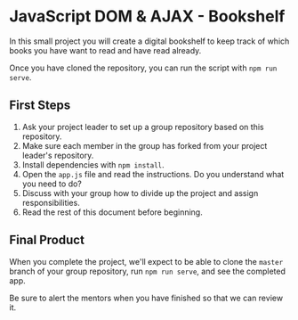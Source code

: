 # JavaScript DOM & AJAX - Bookshelf

In this small project you will create a digital bookshelf to keep track of which
books you have want to read and have read already.

Once you have cloned the repository, you can run the script with `npm run serve`.

## First Steps

1. Ask your project leader to set up a group repository based on this repository.
2. Make sure each member in the group has forked from your project leader's repository.
3. Install dependencies with `npm install`.
4. Open the `app.js` file and read the instructions. Do you understand what you need to do?
5. Discuss with your group how to divide up the project and assign responsibilities.
6. Read the rest of this document before beginning.

## Final Product

When you complete the project, we'll expect to be able to clone the `master` branch of your group repository, run `npm run serve`, and see the completed app.

Be sure to alert the mentors when you have finished so that we can review it.
